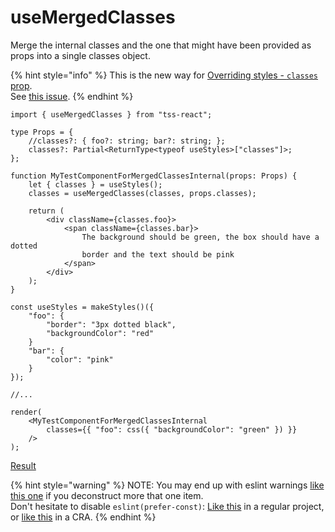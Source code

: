 # useMergedClasses

Merge the internal classes and the one that might have been provided as props into a single classes object.

{% hint style="info" %}
This is the new way for [Overriding styles - `classes` prop](https://v4.mui.com/styles/advanced/%23overriding-styles-classes-prop).  \
See [this issue](https://github.com/garronej/tss-react/issues/49).
{% endhint %}

```tsx
import { useMergedClasses } from "tss-react";

type Props = {
    //classes?: { foo?: string; bar?: string; };
    classes?: Partial<ReturnType<typeof useStyles>["classes"]>;
};

function MyTestComponentForMergedClassesInternal(props: Props) {
    let { classes } = useStyles();
    classes = useMergedClasses(classes, props.classes);

    return (
        <div className={classes.foo}>
            <span className={classes.bar}>
                The background should be green, the box should have a dotted
                border and the text should be pink
            </span>
        </div>
    );
}

const useStyles = makeStyles()({
    "foo": {
        "border": "3px dotted black",
        "backgroundColor": "red"
    }
    "bar": {
        "color": "pink"
    }
});

//...

render(
    <MyTestComponentForMergedClassesInternal
        classes={{ "foo": css({ "backgroundColor": "green" }) }}
    />
);
```

[Result](https://user-images.githubusercontent.com/6702424/148137845-9e27e75c-2f3b-489f-a9b2-73e84ea0bafa.png)

{% hint style="warning" %}
NOTE: You may end up with eslint warnings [like this one](https://user-images.githubusercontent.com/6702424/148657837-eae48942-fb86-4516-abe4-5dc10f44f0be.png) if you deconstruct more that one item.\
Don't hesitate to disable `eslint(prefer-const)`: [Like this](https://github.com/thieryw/gitlanding/blob/b2b0c71d95cfd353979c86dfcfa1646ef1665043/.eslintrc.js#L17) in a regular project, or [like this](https://github.com/InseeFrLab/onyxia-web/blob/a264ec6a6a7110cb1a17b2e22cc0605901db6793/package.json#L133) in a CRA.
{% endhint %}
